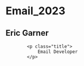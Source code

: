 # Email_2023
   <h2 class="name">Eric Garner</h2>

            <p class="title">
                Email Developer
            </p>
